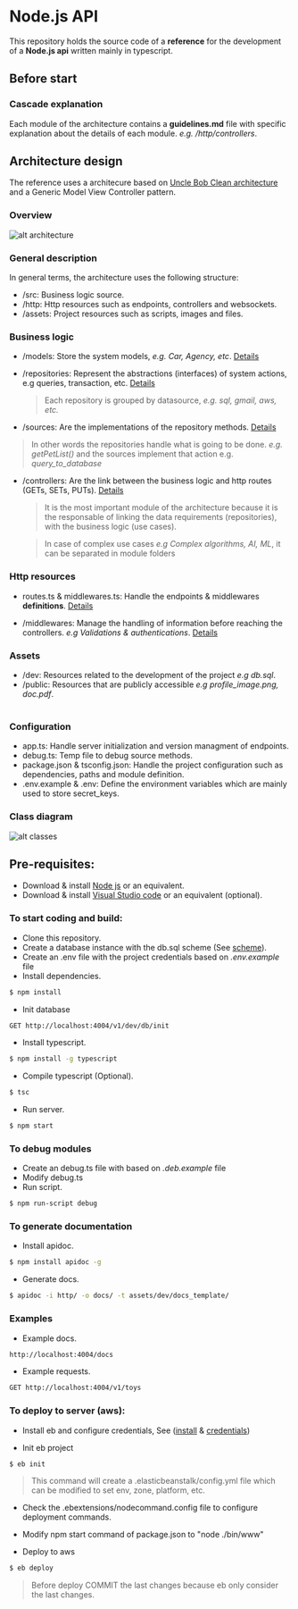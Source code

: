 # Node.js API

This repository holds the source code of a **reference** for the development of a **Node.js api** written mainly in typescript.

## Before start ##

### Cascade explanation ###

Each module of the architecture contains a **guidelines&#46;md** file with specific explanation about the details of each module. *e.g. /http/controllers*.

## Architecture design

The reference uses a architecure based on [Uncle Bob Clean architecture](https://8thlight.com/blog/uncle-bob/2012/08/13/the-clean-architecture.html) and a Generic Model View Controller pattern.

### Overview 

![alt architecture](./assets/dev/architecture.jpg)

### General description

In general terms, the architecture uses the following structure:

  - /src: Business logic source.
  - /http: Http resources such as endpoints, controllers and websockets.
  - /assets: Project resources such as scripts, images and files.

### Business logic

  - /models: Store the system models, *e.g. Car, Agency, etc*. [Details](/src/latest/models/guidelines.md)

  - /repositories: Represent the abstractions (interfaces) of system actions, e.g queries, transaction, etc. [Details](/src/latest/repositories/guidelines.md)
    > Each repository is grouped by datasource, *e.g. sql, gmail, aws, etc.*

  - /sources: Are the implementations of the repository methods. [Details](/src/latest/sources/guidelines.md)

 > In other words the repositories handle what is going to be done. *e.g. getPetList()* and the sources implement that action e.g. *query_to_database*

  - /controllers: Are the link between the business logic and http routes (GETs, SETs, PUTs). [Details](/src/latest/controllers/guidelines.md)

    > It is the most important module of the architecture because it is the responsable of linking the data requirements (repositories), with the business logic (use cases).

    > In case of complex use cases *e.g Complex algorithms, AI, ML*, it can be separated in module folders

### Http resources

  - routes.ts & middlewares.ts: Handle the endpoints & middlewares **definitions**. [Details](/http/latest/guidelines.md)

  
  - /middlewares: Manage the handling of information before reaching the controllers. *e.g Validations & authentications*. [Details](/http/latest/middlewares/guidelines.md)

### Assets

  - /dev: Resources related to the development of the project *e.g db.sql*.
  - /public: Resources that are publicly accessible *e.g profile_image.png, doc.pdf*.
<br/><br/>

### Configuration

  - app.ts: Handle server initialization and version managment of endpoints.
  - debug.ts: Temp file to debug source methods.
  - package.json & tsconfig.json: Handle the project configuration such as dependencies, paths and module definition.
  - .env.example & .env: Define the environment variables which are mainly used to store secret_keys.

### Class diagram

![alt classes](./assets/dev/classes.jpg)

## Pre-requisites:

 * Download & install [Node js](https://nodejs.org/en/download/) or an equivalent.
 * Download & install [Visual Studio code](https://code.visualstudio.com/) or an equivalent (optional).

### To start coding and build:

 * Clone this repository.
 * Create a database instance with the db.sql scheme (See [scheme](./assets/dev/db.sql)).
 * Create an .env file with the project credentials based on *.env.example* file
 * Install dependencies.
 ```bash
 $ npm install
 ```
 * Init database 
  ```bash
 GET http://localhost:4004/v1/dev/db/init
 ```
 * Install typescript.
 ```bash
 $ npm install -g typescript
 ```
 * Compile typescript (Optional).
 ```bash
 $ tsc
 ```
 * Run server.
 ```bash
 $ npm start
 ```

 ### To debug modules

 * Create an debug.ts file with based on *.deb.example* file
 * Modify debug.ts
 * Run script.
 ```bash
 $ npm run-script debug
 ```

 ### To generate documentation

 * Install apidoc.
 ```bash
 $ npm install apidoc -g
 ```
 * Generate docs.
 ```bash
 $ apidoc -i http/ -o docs/ -t assets/dev/docs_template/
 ```

  ### Examples

 * Example docs.
 ```bash
 http://localhost:4004/docs
 ```
  * Example requests. 
 ```bash
 GET http://localhost:4004/v1/toys
 ```

 ### To deploy to server (aws):

* Install eb and configure credentials, See ([install](https://docs.aws.amazon.com/es_es/elasticbeanstalk/latest/dg/eb-cli3-install.html) & [credentials](https://docs.aws.amazon.com/es_es/general/latest/gr/managing-aws-access-keys.html))

* Init eb project
```bash
$ eb init
 ```
 > This command will create a .elasticbeanstalk/config.yml file which can be modified to set env, zone, platform, etc.

 * Check the .ebextensions/nodecommand.config file to configure deployment commands.

 * Modify npm start command of package.json to "node ./bin/www"

 * Deploy to aws
```bash
$ eb deploy
 ```
 > Before deploy COMMIT the last changes because eb only consider the last changes.


